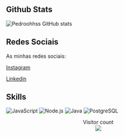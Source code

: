 ## Github Stats

![Pedroohhss GitHub stats](https://github-readme-stats.vercel.app/api?username=pedroohhss&show_icons=true&theme=dracula)

## Redes Sociais

As minhas redes sociais:

[Instagram](https://www.instagram.com/pedroohhss/)

[Linkedin](https://www.linkedin.com/in/pedroohhss/)

## Skills

![JavaScript](https://img.shields.io/badge/JavaScript-F7DF1E?style=for-the-badge&logo=javascript&logoColor=black)
![Node.js](https://img.shields.io/badge/Node.js-43853D?style=for-the-badge&logo=node.js&logoColor=white)
![Java](https://img.shields.io/badge/Java-ED8B00?style=for-the-badge&logo=java&logoColor=white)
![PostgreSQL](https://img.shields.io/badge/PostgreSQL-316192?style=for-the-badge&logo=postgresql&logoColor=white)

<p align="center"> 
  Visitor count<br>
  <img src="https://profile-counter.glitch.me/pedroohhss/count.svg" />
</p>
